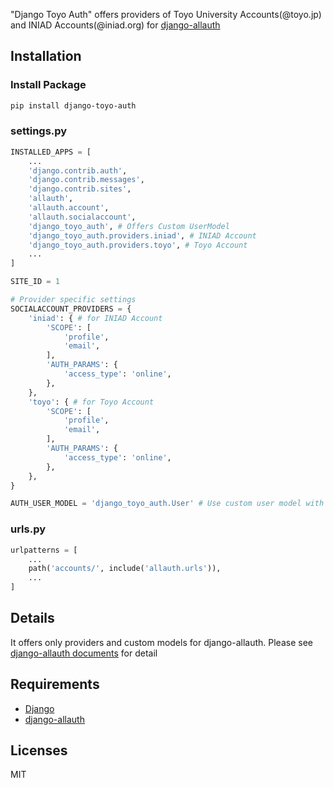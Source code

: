 "Django Toyo Auth" offers providers of Toyo University Accounts(@toyo.jp) and INIAD Accounts(@iniad.org) for [django-allauth](https://django-allauth.readthedocs.io/en/latest/index.html)


## Installation
### Install Package
```bash
pip install django-toyo-auth
```

### settings.py
```python
INSTALLED_APPS = [
    ...
    'django.contrib.auth',
    'django.contrib.messages',
    'django.contrib.sites',
    'allauth',
    'allauth.account',
    'allauth.socialaccount',
    'django_toyo_auth', # Offers Custom UserModel
    'django_toyo_auth.providers.iniad', # INIAD Account
    'django_toyo_auth.providers.toyo', # Toyo Account
    ...
]

SITE_ID = 1

# Provider specific settings
SOCIALACCOUNT_PROVIDERS = {
    'iniad': { # for INIAD Account
        'SCOPE': [
            'profile',
            'email',
        ],
        'AUTH_PARAMS': {
            'access_type': 'online',
        },
    },
    'toyo': { # for Toyo Account
        'SCOPE': [
            'profile',
            'email',
        ],
        'AUTH_PARAMS': {
            'access_type': 'online',
        },
    },
}

AUTH_USER_MODEL = 'django_toyo_auth.User' # Use custom user model with student id (Optional)
```

### urls.py
```python
urlpatterns = [
    ...
    path('accounts/', include('allauth.urls')),
    ...
]
```

## Details
It offers only providers and custom models for django-allauth.
Please see [django-allauth documents](https://django-allauth.readthedocs.io/en/latest/index.html) for detail

## Requirements
* [Django](https://docs.djangoproject.com/)
* [django-allauth](https://django-allauth.readthedocs.io/en/latest/index.html)

## Licenses
MIT